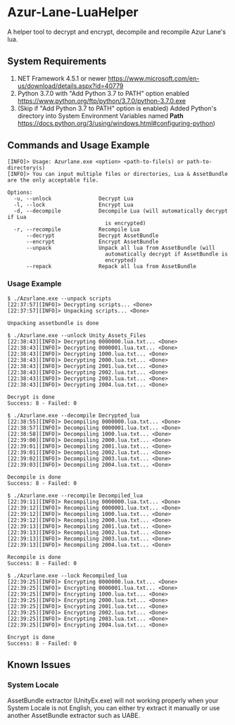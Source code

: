 # Azur-Lane-LuaHelper
A helper tool to decrypt and encrypt, decompile and recompile Azur Lane's lua.

## System Requirements
1. NET Framework 4.5.1 or newer https://www.microsoft.com/en-us/download/details.aspx?id=40779
2. Python 3.7.0 with "Add Python 3.7 to PATH" option enabled https://www.python.org/ftp/python/3.7.0/python-3.7.0.exe
3. (Skip if "Add Python 3.7 to PATH" option is enabled) Added Python's directory into System Environment Variables named **Path** https://docs.python.org/3/using/windows.html#configuring-python)

## Commands and Usage Example
```
[INFO]> Usage: Azurlane.exe <option> <path-to-file(s) or path-to-directory(s)
[INFO]> You can input multiple files or directories, Lua & AssetBundle are the only acceptable file.

Options:
  -u, --unlock               Decrypt Lua
  -l, --lock                 Encrypt Lua
  -d, --decompile            Decompile Lua (will automatically decrypt if Lua
                               is encrypted)
  -r, --recompile            Recompile Lua
      --decrypt              Decrypt AssetBundle
      --encrypt              Encrypt AssetBundle
      --unpack               Unpack all lua from AssetBundle (will
                               automatically decrypt if AssetBundle is
                               encrypted)
      --repack               Repack all lua from AssetBundle
```
### Usage Example
```
$ ./Azurlane.exe --unpack scripts
[22:37:57][INFO]> Decrypting scripts... <Done>
[22:37:57][INFO]> Unpacking scripts... <Done>

Unpacking assetbundle is done

$ ./Azurlane.exe --unlock Unity_Assets_Files
[22:38:43][INFO]> Decrypting 0000000.lua.txt... <Done>
[22:38:43][INFO]> Decrypting 0000001.lua.txt... <Done>
[22:38:43][INFO]> Decrypting 1000.lua.txt... <Done>
[22:38:43][INFO]> Decrypting 2000.lua.txt... <Done>
[22:38:43][INFO]> Decrypting 2001.lua.txt... <Done>
[22:38:43][INFO]> Decrypting 2002.lua.txt... <Done>
[22:38:43][INFO]> Decrypting 2003.lua.txt... <Done>
[22:38:43][INFO]> Decrypting 2004.lua.txt... <Done>

Decrypt is done
Success: 8 - Failed: 0

$ ./Azurlane.exe --decompile Decrypted_lua
[22:38:55][INFO]> Decompiling 0000000.lua.txt... <Done>
[22:38:57][INFO]> Decompiling 0000001.lua.txt... <Done>
[22:38:58][INFO]> Decompiling 1000.lua.txt... <Done>
[22:39:00][INFO]> Decompiling 2000.lua.txt... <Done>
[22:39:01][INFO]> Decompiling 2001.lua.txt... <Done>
[22:39:01][INFO]> Decompiling 2002.lua.txt... <Done>
[22:39:02][INFO]> Decompiling 2003.lua.txt... <Done>
[22:39:03][INFO]> Decompiling 2004.lua.txt... <Done>

Decompile is done
Success: 8 - Failed: 0

$ ./Azurlane.exe --recompile Decompiled_lua
[22:39:11][INFO]> Recompiling 0000000.lua.txt... <Done>
[22:39:12][INFO]> Recompiling 0000001.lua.txt... <Done>
[22:39:12][INFO]> Recompiling 1000.lua.txt... <Done>
[22:39:12][INFO]> Recompiling 2000.lua.txt... <Done>
[22:39:13][INFO]> Recompiling 2001.lua.txt... <Done>
[22:39:13][INFO]> Recompiling 2002.lua.txt... <Done>
[22:39:13][INFO]> Recompiling 2003.lua.txt... <Done>
[22:39:13][INFO]> Recompiling 2004.lua.txt... <Done>

Recompile is done
Success: 8 - Failed: 0

$ ./Azurlane.exe --lock Recompiled_lua
[22:39:25][INFO]> Encrypting 0000000.lua.txt... <Done>
[22:39:25][INFO]> Encrypting 0000001.lua.txt... <Done>
[22:39:25][INFO]> Encrypting 1000.lua.txt... <Done>
[22:39:25][INFO]> Encrypting 2000.lua.txt... <Done>
[22:39:25][INFO]> Encrypting 2001.lua.txt... <Done>
[22:39:25][INFO]> Encrypting 2002.lua.txt... <Done>
[22:39:25][INFO]> Encrypting 2003.lua.txt... <Done>
[22:39:25][INFO]> Encrypting 2004.lua.txt... <Done>

Encrypt is done
Success: 8 - Failed: 0

```
## Known Issues
### System Locale
AssetBundle extractor (UnityEx.exe) will not working properly when your System Locale is not English, you can either try extract it manually or use another AssetBundle extractor such as UABE.
